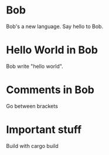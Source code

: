 # Bob
Bob's a new language. Say hello to Bob.

# Hello World in Bob
Bob write "hello world".

# Comments in Bob
Go between brackets

# Important stuff
Build with cargo build
